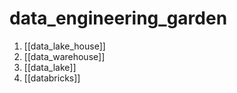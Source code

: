 # data_engineering_garden

1. [[data_lake_house]]
2. [[data_warehouse]]
3. [[data_lake]]
4. [[databricks]]